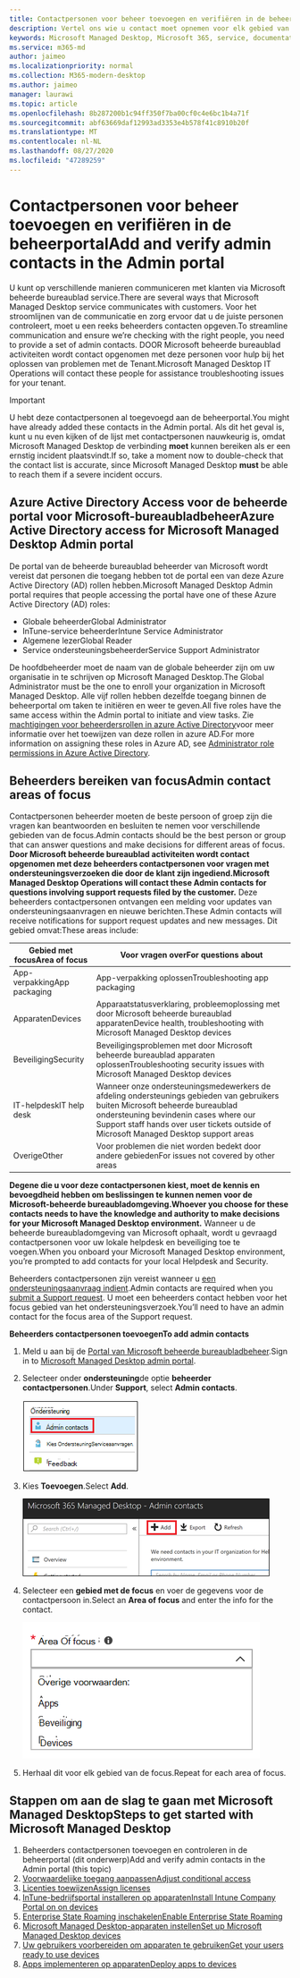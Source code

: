 ```yaml
---
title: Contactpersonen voor beheer toevoegen en verifiëren in de beheerportal
description: Vertel ons wie u contact moet opnemen voor elk gebied van de focus.
keywords: Microsoft Managed Desktop, Microsoft 365, service, documentatie
ms.service: m365-md
author: jaimeo
ms.localizationpriority: normal
ms.collection: M365-modern-desktop
ms.author: jaimeo
manager: laurawi
ms.topic: article
ms.openlocfilehash: 8b287200b1c94ff350f7ba00cf0c4e6bc1b4a71f
ms.sourcegitcommit: abf63669daf12993ad3353e4b578f41c8910b20f
ms.translationtype: MT
ms.contentlocale: nl-NL
ms.lasthandoff: 08/27/2020
ms.locfileid: "47289259"
---
```

# <a name="add-and-verify-admin-contacts-in-the-admin-portal"></a><span data-ttu-id="31ef0-104">Contactpersonen voor beheer toevoegen en verifiëren in de beheerportal</span><span class="sxs-lookup"><span data-stu-id="31ef0-104">Add and verify admin contacts in the Admin portal</span></span>

<span data-ttu-id="31ef0-105">U kunt op verschillende manieren communiceren met klanten via Microsoft beheerde bureaublad service.</span><span class="sxs-lookup"><span data-stu-id="31ef0-105">There are several ways that Microsoft Managed Desktop service communicates with customers.</span></span> <span data-ttu-id="31ef0-106">Voor het stroomlijnen van de communicatie en zorg ervoor dat u de juiste personen controleert, moet u een reeks beheerders contacten opgeven.</span><span class="sxs-lookup"><span data-stu-id="31ef0-106">To streamline communication and ensure we’re checking with the right people, you need to provide a set of admin contacts.</span></span> <span data-ttu-id="31ef0-107">DOOR Microsoft beheerde bureaublad activiteiten wordt contact opgenomen met deze personen voor hulp bij het oplossen van problemen met de Tenant.</span><span class="sxs-lookup"><span data-stu-id="31ef0-107">Microsoft Managed Desktop IT Operations will contact these people for assistance troubleshooting issues for your tenant.</span></span>

> [!IMPORTANT]
> <span data-ttu-id="31ef0-108">U hebt deze contactpersonen al toegevoegd aan de beheerportal.</span><span class="sxs-lookup"><span data-stu-id="31ef0-108">You might have already added these contacts in the Admin portal.</span></span> <span data-ttu-id="31ef0-109">Als dit het geval is, kunt u nu even kijken of de lijst met contactpersonen nauwkeurig is, omdat Microsoft Managed Desktop de verbinding **moet** kunnen bereiken als er een ernstig incident plaatsvindt.</span><span class="sxs-lookup"><span data-stu-id="31ef0-109">If so, take a moment now to double-check that the contact list is accurate, since Microsoft Managed Desktop **must** be able to reach them if a severe incident occurs.</span></span>

## <a name="azure-active-directory-access-for-microsoft-managed-desktop-admin-portal"></a><span data-ttu-id="31ef0-110">Azure Active Directory Access voor de beheerde portal voor Microsoft-bureaubladbeheer</span><span class="sxs-lookup"><span data-stu-id="31ef0-110">Azure Active Directory access for Microsoft Managed Desktop Admin portal</span></span>

<span data-ttu-id="31ef0-111">De portal van de beheerde bureaublad beheerder van Microsoft wordt vereist dat personen die toegang hebben tot de portal een van deze Azure Active Directory (AD) rollen hebben.</span><span class="sxs-lookup"><span data-stu-id="31ef0-111">Microsoft Managed Desktop Admin portal requires that people accessing the portal have one of these Azure Active Directory (AD) roles:</span></span>
- <span data-ttu-id="31ef0-112">Globale beheerder</span><span class="sxs-lookup"><span data-stu-id="31ef0-112">Global Administrator</span></span>
- <span data-ttu-id="31ef0-113">InTune-service beheerder</span><span class="sxs-lookup"><span data-stu-id="31ef0-113">Intune Service Administrator</span></span>
- <span data-ttu-id="31ef0-114">Algemene lezer</span><span class="sxs-lookup"><span data-stu-id="31ef0-114">Global Reader</span></span>
- <span data-ttu-id="31ef0-115">Service ondersteuningsbeheerder</span><span class="sxs-lookup"><span data-stu-id="31ef0-115">Service Support Administrator</span></span>

<span data-ttu-id="31ef0-116">De hoofdbeheerder moet de naam van de globale beheerder zijn om uw organisatie in te schrijven op Microsoft Managed Desktop.</span><span class="sxs-lookup"><span data-stu-id="31ef0-116">The Global Administrator must be the one to enroll your organization in Microsoft Managed Desktop.</span></span> <span data-ttu-id="31ef0-117">Alle vijf rollen hebben dezelfde toegang binnen de beheerportal om taken te initiëren en weer te geven.</span><span class="sxs-lookup"><span data-stu-id="31ef0-117">All five roles have the same access within the Admin portal to initiate and view tasks.</span></span> <span data-ttu-id="31ef0-118">Zie [machtigingen voor beheerdersrollen in azure Active Directory](https://docs.microsoft.com/azure/active-directory/users-groups-roles/directory-assign-admin-roles)voor meer informatie over het toewijzen van deze rollen in azure AD.</span><span class="sxs-lookup"><span data-stu-id="31ef0-118">For more information on assigning these roles in Azure AD, see [Administrator role permissions in Azure Active Directory](https://docs.microsoft.com/azure/active-directory/users-groups-roles/directory-assign-admin-roles).</span></span> 

## <a name="admin-contact-areas-of-focus"></a><span data-ttu-id="31ef0-119">Beheerders bereiken van focus</span><span class="sxs-lookup"><span data-stu-id="31ef0-119">Admin contact areas of focus</span></span>

<span data-ttu-id="31ef0-120">Contactpersonen beheerder moeten de beste persoon of groep zijn die vragen kan beantwoorden en besluiten te nemen voor verschillende gebieden van de focus.</span><span class="sxs-lookup"><span data-stu-id="31ef0-120">Admin contacts should be the best person or group that can answer questions and make decisions for different areas of focus.</span></span> <span data-ttu-id="31ef0-121">**Door Microsoft beheerde bureaublad activiteiten wordt contact opgenomen met deze beheerders contactpersonen voor vragen met ondersteuningsverzoeken die door de klant zijn ingediend.**</span><span class="sxs-lookup"><span data-stu-id="31ef0-121">**Microsoft Managed Desktop Operations will contact these Admin contacts for questions involving support requests filed by the customer.**</span></span> <span data-ttu-id="31ef0-122">Deze beheerders contactpersonen ontvangen een melding voor updates van ondersteuningsaanvragen en nieuwe berichten.</span><span class="sxs-lookup"><span data-stu-id="31ef0-122">These Admin contacts will receive notifications for support request updates and new messages.</span></span> <span data-ttu-id="31ef0-123">Dit gebied omvat:</span><span class="sxs-lookup"><span data-stu-id="31ef0-123">These areas include:</span></span>

<span data-ttu-id="31ef0-124">Gebied met focus</span><span class="sxs-lookup"><span data-stu-id="31ef0-124">Area of focus</span></span> | <span data-ttu-id="31ef0-125">Voor vragen over</span><span class="sxs-lookup"><span data-stu-id="31ef0-125">For questions about</span></span>
--- | ---
<span data-ttu-id="31ef0-126">App-verpakking</span><span class="sxs-lookup"><span data-stu-id="31ef0-126">App packaging</span></span> | <span data-ttu-id="31ef0-127">App-verpakking oplossen</span><span class="sxs-lookup"><span data-stu-id="31ef0-127">Troubleshooting app packaging</span></span>
<span data-ttu-id="31ef0-128">Apparaten</span><span class="sxs-lookup"><span data-stu-id="31ef0-128">Devices</span></span> | <span data-ttu-id="31ef0-129">Apparaatstatusverklaring, probleemoplossing met door Microsoft beheerde bureaublad apparaten</span><span class="sxs-lookup"><span data-stu-id="31ef0-129">Device health, troubleshooting with Microsoft Managed Desktop devices</span></span>
<span data-ttu-id="31ef0-130">Beveiliging</span><span class="sxs-lookup"><span data-stu-id="31ef0-130">Security</span></span> | <span data-ttu-id="31ef0-131">Beveiligingsproblemen met door Microsoft beheerde bureaublad apparaten oplossen</span><span class="sxs-lookup"><span data-stu-id="31ef0-131">Troubleshooting security issues with Microsoft Managed Desktop devices</span></span>
<span data-ttu-id="31ef0-132">IT-helpdesk</span><span class="sxs-lookup"><span data-stu-id="31ef0-132">IT help desk</span></span> | <span data-ttu-id="31ef0-133">Wanneer onze ondersteuningsmedewerkers de afdeling ondersteunings gebieden van gebruikers buiten Microsoft beheerde bureaublad ondersteuning bevinden</span><span class="sxs-lookup"><span data-stu-id="31ef0-133">in cases where our Support staff hands over user tickets outside of Microsoft Managed Desktop support areas</span></span> 
<span data-ttu-id="31ef0-134">Overige</span><span class="sxs-lookup"><span data-stu-id="31ef0-134">Other</span></span> | <span data-ttu-id="31ef0-135">Voor problemen die niet worden bedekt door andere gebieden</span><span class="sxs-lookup"><span data-stu-id="31ef0-135">For issues not covered by other areas</span></span>

<span data-ttu-id="31ef0-136">**Degene die u voor deze contactpersonen kiest, moet de kennis en bevoegdheid hebben om beslissingen te kunnen nemen voor de Microsoft-beheerde bureaubladomgeving.**</span><span class="sxs-lookup"><span data-stu-id="31ef0-136">**Whoever you choose for these contacts needs to have the knowledge and authority to make decisions for your Microsoft Managed Desktop environment.**</span></span> <span data-ttu-id="31ef0-137">Wanneer u de beheerde bureaubladomgeving van Microsoft ophaalt, wordt u gevraagd contactpersonen voor uw lokale helpdesk en beveiliging toe te voegen.</span><span class="sxs-lookup"><span data-stu-id="31ef0-137">When you onboard your Microsoft Managed Desktop environment, you’re prompted to add contacts for your local Helpdesk and Security.</span></span> 

<span data-ttu-id="31ef0-138">Beheerders contactpersonen zijn vereist wanneer u [een ondersteuningsaanvraag indient](../service-description/support.md).</span><span class="sxs-lookup"><span data-stu-id="31ef0-138">Admin contacts are required when you [submit a Support request](../service-description/support.md).</span></span> <span data-ttu-id="31ef0-139">U moet een beheerders contact hebben voor het focus gebied van het ondersteuningsverzoek.</span><span class="sxs-lookup"><span data-stu-id="31ef0-139">You’ll need to have an admin contact for the focus area of the Support request.</span></span> 

<span data-ttu-id="31ef0-140">**Beheerders contactpersonen toevoegen**</span><span class="sxs-lookup"><span data-stu-id="31ef0-140">**To add admin contacts**</span></span>

1.  <span data-ttu-id="31ef0-141">Meld u aan bij de [Portal van Microsoft beheerde bureaubladbeheer](https://aka.ms/mwaasportal).</span><span class="sxs-lookup"><span data-stu-id="31ef0-141">Sign in to [Microsoft Managed Desktop admin portal](https://aka.ms/mwaasportal).</span></span> 

2.  <span data-ttu-id="31ef0-142">Selecteer onder **ondersteuning**de optie **beheerder contactpersonen**.</span><span class="sxs-lookup"><span data-stu-id="31ef0-142">Under **Support**, select **Admin contacts**.</span></span> 

    ![Ondersteunings menu, contactpersonen van beheerder, bijna bovenaan geselecteerd](../../media/admincontacts.png)

3. <span data-ttu-id="31ef0-144">Kies **Toevoegen**.</span><span class="sxs-lookup"><span data-stu-id="31ef0-144">Select **Add**.</span></span>

    ![Beheerportal, knop toevoegen links van exporteren en vernieuwen](../../media/adminadd.png)

4.  <span data-ttu-id="31ef0-146">Selecteer een **gebied met de focus** en voer de gegevens voor de contactpersoon in.</span><span class="sxs-lookup"><span data-stu-id="31ef0-146">Select an **Area of focus** and enter the info for the contact.</span></span> 

    ![de lijst met de focus gebieden, zoals andere, apps en beveiliging](../../media/areaoffocus.png)

5. <span data-ttu-id="31ef0-148">Herhaal dit voor elk gebied van de focus.</span><span class="sxs-lookup"><span data-stu-id="31ef0-148">Repeat for each area of focus.</span></span> 

## <a name="steps-to-get-started-with-microsoft-managed-desktop"></a><span data-ttu-id="31ef0-149">Stappen om aan de slag te gaan met Microsoft Managed Desktop</span><span class="sxs-lookup"><span data-stu-id="31ef0-149">Steps to get started with Microsoft Managed Desktop</span></span>

1. <span data-ttu-id="31ef0-150">Beheerders contactpersonen toevoegen en controleren in de beheerportal (dit onderwerp)</span><span class="sxs-lookup"><span data-stu-id="31ef0-150">Add and verify admin contacts in the Admin portal (this topic)</span></span>
2. [<span data-ttu-id="31ef0-151">Voorwaardelijke toegang aanpassen</span><span class="sxs-lookup"><span data-stu-id="31ef0-151">Adjust conditional access</span></span>](conditional-access.md)
3. [<span data-ttu-id="31ef0-152">Licenties toewijzen</span><span class="sxs-lookup"><span data-stu-id="31ef0-152">Assign licenses</span></span>](assign-licenses.md)
4. [<span data-ttu-id="31ef0-153">InTune-bedrijfsportal installeren op apparaten</span><span class="sxs-lookup"><span data-stu-id="31ef0-153">Install Intune Company Portal on on devices</span></span>](company-portal.md)
5. [<span data-ttu-id="31ef0-154">Enterprise State Roaming inschakelen</span><span class="sxs-lookup"><span data-stu-id="31ef0-154">Enable Enterprise State Roaming</span></span>](enterprise-state-roaming.md)
6. [<span data-ttu-id="31ef0-155">Microsoft Managed Desktop-apparaten instellen</span><span class="sxs-lookup"><span data-stu-id="31ef0-155">Set up Microsoft Managed Desktop devices</span></span>](set-up-devices.md)
7. [<span data-ttu-id="31ef0-156">Uw gebruikers voorbereiden om apparaten te gebruiken</span><span class="sxs-lookup"><span data-stu-id="31ef0-156">Get your users ready to use devices</span></span>](get-started-devices.md)
8. [<span data-ttu-id="31ef0-157">Apps implementeren op apparaten</span><span class="sxs-lookup"><span data-stu-id="31ef0-157">Deploy apps to devices</span></span>](deploy-apps.md)
